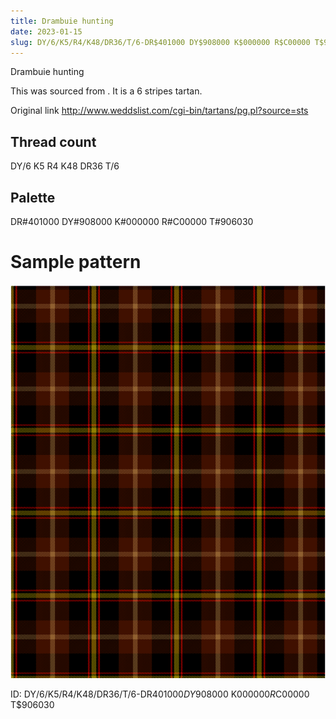 ```yaml
---
title: Drambuie hunting
date: 2023-01-15
slug: DY/6/K5/R4/K48/DR36/T/6-DR$401000 DY$908000 K$000000 R$C00000 T$906030
---
```

Drambuie hunting

This was sourced from <no value>.  It is a 6 stripes tartan.

Original link http://www.weddslist.com/cgi-bin/tartans/pg.pl?source=sts

## Thread count
DY/6 K5 R4 K48 DR36 T/6

## Palette
DR#401000 DY#908000 K#000000 R#C00000 T#906030

# Sample pattern

![Tartan detail](tartan.png "DY/6 K5 R4 K48 DR36 T/6 tartan")

ID: DY/6/K5/R4/K48/DR36/T/6-DR$401000 DY$908000 K$000000 R$C00000 T$906030
